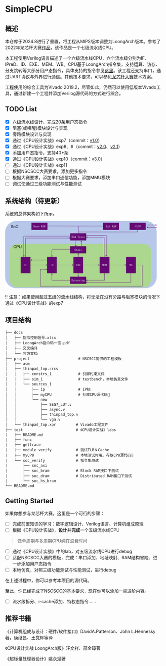 # SimpleCPU

## 概述

本仓库于2024.8进行了重置，将工程从MIPS版本调整为LoongArch版本。参考了2022年龙芯杯大赛[作品](https://github.com/fluctlight001/cpu_for_nscscc2022_single)，该作品是一个七级流水线CPU。

本工程使用Verilog语言描述了一个六级流水线CPU，六个流水级分别为IF、IPreD、ID、EXE、MEM、WB。CPU基于LoongArch指令集，支持运算、访存、分支跳转等大部分用户态指令，具体支持的指令参见[这里](./docs/指令控制信号.xlsx)。该工程还支持串口，通过UART协议与外界进行通信。其他技术要求，可以参见[龙芯杯大赛](http://www.nscscc.com)技术方案。

工程使用的综合工具为Vivado 2019.2，尽管如此，仍然可以使用低版本Vivado工具，通过新建一个工程并添加Verilog源代码的方式进行综合。

## TODO List

- [x] 六级流水线设计，完成20条用户态指令
- [x] 阻塞(或唤醒)模块设计与实现
- [x] 旁路模块设计与实现
- [x] 通过《CPU设计实战》exp7（commit：[v1.0](https://github.com/ykykzq/SimpleCPU/commit/6f57858aa503a204427d251ed48f78b21216acb6)）
- [x] 通过《CPU设计实战》exp8、9（commit：[v2.0](https://github.com/ykykzq/SimpleCPU/commit/6e12934ad4ada67a1a4f0eae59e8954e9a2666b5)、[v2.1](https://github.com/ykykzq/SimpleCPU/commit/d00fffc3704908f9dc4b94863b6e44d64e6c84ea)）
- [x] 添加用户态指令，支持40+条
- [x] 通过《CPU设计实战》exp10（commit：[v3.0](https://github.com/ykykzq/SimpleCPU/commit/69767304f6b3c4f273a12e56c64c6ca434f232fe)）
- [ ] 通过《CPU设计实战》exp11
- [ ] 根据NSCSCC大赛要求，添加更多指令
- [ ] 根据大赛要求，添加串口通信功能，添加MMU模块
- [ ] 调试使通过三级功能测试与性能测试

## 系统结构（待更新）

系统的总体架构如下所示。

<img src="./images/project.png" alt="project" style="zoom:48%;" />

:bangbang: 注意：如果使用超过五级的流水线结构，将无法在没有旁路与阻塞模块的情况下通过《CPU设计实战》的exp7

## 项目结构

```
├── docs
│   ├── 指令控制信号.xlsx
│   ├── LoongArch指令码一览.pdf
│   ├── 交叉编译
│   └── 官方文档
├── project                      # NSCSCC提供的工程模板
│   ├── asm
│   ├── thinpad_top.srcs
│   │   ├── constrs_1            # 引脚约束文件
│   │   ├── sim_1                # testbench，本地仿真文件
│   │   └── sources_1
│   │       ├── ip               # IP核
│   │       ├── myCPU            # 存放CPU源代码🍎
│   │       └── new
│   │           ├── SEG7_LUT.v
│   │           ├── async.v
│   │           ├── thinpad_top.v
│   │           └── vga.v
│   └── thinpad_top.xpr         # Vivado工程文件
├── test                        # 《CPU设计实战》labs
|   ├── README.md
|   ├── func
|   ├── gettrace
|   ├── module_verify           # 测试TLB＆Cache
|   ├── myCPU                   # 本地测试时用。存放CPU源代码🍎
|   └── soc_verify              # 指令集测试
|       ├── soc_axi
|       ├── soc_bram            # Block RAM接口下测试
|       ├── soc_dram            # Distributed RAM接口下测试
|       └── soc_hs_bram
└── README.md

```

## Getting Started

如果你想参与龙芯杯大赛，这里是一个可行的步骤：

- [ ] 完成前置知识的学习：数字逻辑设计、Verilog语言、计算机组成原理
- [ ] 根据《CPU设计实战》，**设计**并**完成**一个五级流水线CPU

> 做单周期与多周期CPU纯在浪费时间

- [ ] 通过《CPU设计实战》中的lab，对五级流水线CPU进行debug
- [ ] 适配NSCSCC大赛的模板，完成：串口添加、地址映射、RAM结构冒险、进一步添加用户态指令
- [ ] 本地仿真，对照三级功能测试与性能测试，进行debug

在上述过程中，你可以参考本项目的源代码。

至此，你已经完成了NSCSCC的基本要求，现在你可以添加一些进阶内容。

- [ ] 流水级拆分、i-cache添加、特权态指令......

## 推荐书籍

《计算机组成与设计：硬件/软件接口》DavidA.Patterson、John L.Hennessy著，康继昌、王党辉等译

《CPU设计实战 LoongArch版》汪文祥、邢金璋著

《超标量处理器设计》姚永斌著
